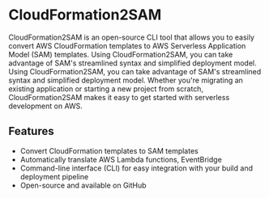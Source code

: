 # CloudFormation2SAM
CloudFormation2SAM is an open-source CLI tool that allows you to easily convert AWS CloudFormation templates to AWS Serverless Application Model (SAM) templates. Using CloudFormation2SAM, you can take advantage of SAM's streamlined syntax and simplified deployment model. Using CloudFormation2SAM, you can take advantage of SAM's streamlined syntax and simplified deployment model. Whether you're migrating an existing application or starting a new project from scratch, CloudFormation2SAM makes it easy to get started with serverless development on AWS.

## Features

- Convert CloudFormation templates to SAM templates
- Automatically translate AWS Lambda functions, EventBridge
- Command-line interface (CLI) for easy integration with your build and deployment pipeline
- Open-source and available on GitHub
